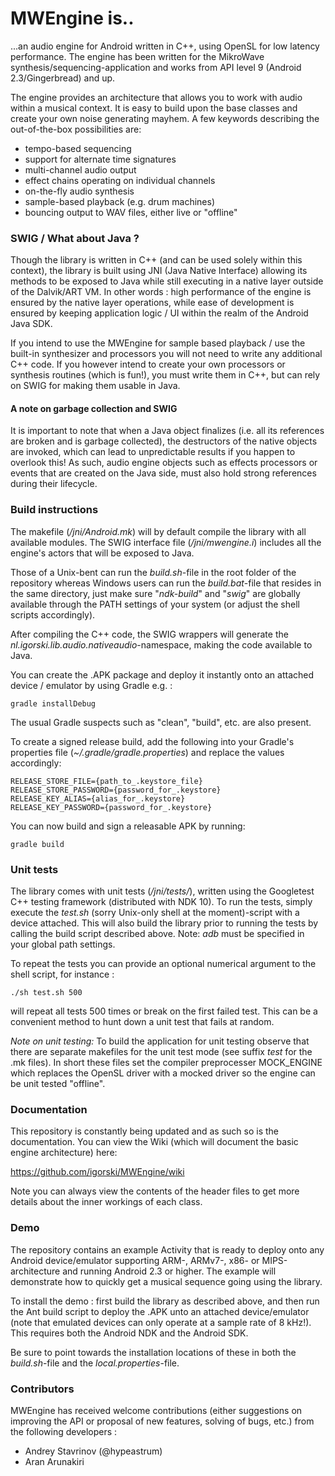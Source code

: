 MWEngine is..
=============

...an audio engine for Android written in C++, using OpenSL for low latency performance. The engine has
been written for the MikroWave synthesis/sequencing-application and works from API level 9 (Android 2.3/Gingerbread)
and up.

The engine provides an architecture that allows you to work with audio within a musical context. It is easy to
build upon the base classes and create your own noise generating mayhem. A few keywords describing the
out-of-the-box possibilities are:

 * tempo-based sequencing
 * support for alternate time signatures
 * multi-channel audio output
 * effect chains operating on individual channels
 * on-the-fly audio synthesis
 * sample-based playback (e.g. drum machines)
 * bouncing output to WAV files, either live or "offline"

### SWIG / What about Java ?

Though the library is written in C++ (and can be used solely within this context), the library is built using JNI
(Java Native Interface) allowing its methods to be exposed to Java while still executing in a native layer outside of
the Dalvik/ART VM. In other words : high performance of the engine is ensured by the native layer operations, while
ease of development is ensured by keeping application logic / UI within the realm of the Android Java SDK.

If you intend to use the MWEngine for sample based playback / use the built-in synthesizer and processors you will not need to write any additional C++ code. If you however intend to create your own processors or synthesis routines (which is fun!), you must write them in C++, but can rely on SWIG for making them usable in Java.

#### A note on garbage collection and SWIG

It is important to note that when a Java object finalizes (i.e. all its references are broken and is garbage collected), the
destructors of the native objects are invoked, which can lead to unpredictable results if you happen to overlook this!
As such, audio engine objects such as effects processors or events that are created on the Java side, must also hold
strong references during their lifecycle.

### Build instructions

The makefile (_/jni/Android.mk_) will by default compile the library with all available modules. The SWIG interface file
(_/jni/mwengine.i_) includes all the engine's actors that will be exposed to Java.

Those of a Unix-bent can run the _build.sh_-file in the root folder of the repository whereas Windows users can run the
_build.bat_-file that resides in the same directory, just make sure "_ndk-build_" and "_swig_" are globally available
through the PATH settings of your system (or adjust the shell scripts accordingly).

After compiling the C++ code, the SWIG wrappers will generate the _nl.igorski.lib.audio.nativeaudio_-namespace, making the code available to Java.

You can create the .APK package and deploy it instantly onto an attached device / emulator by using Gradle e.g. :

    gradle installDebug

The usual Gradle suspects such as "clean", "build", etc. are also present.

To create a signed release build, add the following into your Gradle's properties file (_~/.gradle/gradle.properties_) and
replace the values accordingly:

    RELEASE_STORE_FILE={path_to_.keystore_file}
    RELEASE_STORE_PASSWORD={password_for_.keystore}
    RELEASE_KEY_ALIAS={alias_for_.keystore}
    RELEASE_KEY_PASSWORD={password_for_.keystore}

You can now build and sign a releasable APK by running:

    gradle build
    
### Unit tests

The library comes with unit tests (_/jni/tests/_), written using the Googletest C++ testing framework (distributed with NDK 10).
To run the tests, simply execute the _test.sh_ (sorry Unix-only shell at the moment)-script with a device attached.
This will also build the library prior to running the tests by calling the build script described above.
Note: _adb_ must be specified in your global path settings.

To repeat the tests you can provide an optional numerical argument to the shell script, for instance :

    ./sh test.sh 500

will repeat all tests 500 times or break on the first failed test. This can be a convenient method to hunt down a
unit test that fails at random.

*Note on unit testing:* To build the application for unit testing observe that there are separate makefiles for the
unit test mode (see suffix _test_ for the .mk files). In short these files set the compiler preprocesser MOCK_ENGINE which
replaces the OpenSL driver with a mocked driver so the engine can be unit tested "offline".

### Documentation

This repository is constantly being updated and as such so is the documentation. You can view the Wiki (which will document the basic
engine architecture) here:

https://github.com/igorski/MWEngine/wiki

Note you can always view the contents of the header files to get more details about the inner workings of each class.

### Demo

The repository contains an example Activity that is ready to deploy onto any Android device/emulator supporting ARM-, ARMv7-,
x86- or MIPS-architecture and running Android 2.3 or higher. The example will demonstrate how to quickly get a musical
sequence going using the library.

To install the demo : first build the library as described above, and then run the Ant build script to deploy the .APK unto an
attached device/emulator (note that emulated devices can only operate at a sample rate of 8 kHz!). This requires both the Android NDK and the Android SDK.

Be sure to point towards the installation locations of these in both the _build.sh_-file and the _local.properties_-file.

### Contributors

MWEngine has received welcome contributions (either suggestions on improving the API or proposal of new features,
solving of bugs, etc.) from the following developers :

 * Andrey Stavrinov (@hypeastrum)
 * Aran Arunakiri
